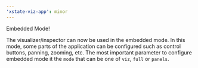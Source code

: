 ```yaml
---
'xstate-viz-app': minor
---
```


Embedded Mode!

The visualizer/inspector can now be used in the embedded mode. In this mode, some parts of the application can be configured such as control buttons, panning, zooming, etc.
The most important parameter to configure embedded mode it the `mode` that can be one of `viz`, `full` or `panels`.
